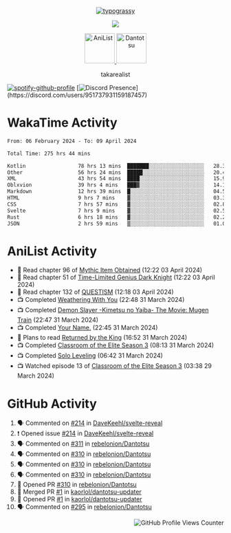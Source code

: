 <div align="center">
<a href="https://github.com/kawarimidoll/typograssy">
    <img alt="typograssy" src="https://typograssy.deno.dev/api?text=%E3%82%B8%E3%83%A7%E3%83%B3%E3%81%A7%E3%81%99%E3%80%82%E3%81%93%E3%82%93%E3%81%AB%E3%81%A1%E3%81%AF%20%20%5E%5E%20sup%20iam%20ibo%20--&&l0=none&l1=82d9d0&l2=027353&l3=038c4c&l4=01402e&bg=none&frame=none&speed=100&comment=">
</a>
</div>
<p align="center">
  <a href="https://skillicons.dev">
    <img src="https://skillicons.dev/icons?i=kotlin,figma,obsidian,androidstudio,vscode,css,html" />
  </a>
</p>

<p align="center">
    <a href="https://anilist.co/user/takarealist112/">
      <img src="https://i.imgur.com/LDvh7Lg.gif" alt="AniList" style="width: 70px; height: auto;">
    </a>
    <a href="https://discord.gg/4HPZ5nAWwM/">
      <img src="https://i.imgur.com/5o3Y9Jb.gif" alt="Dantotsu" style="width: 70px; height: auto;">
    </a>
</p>

<p align="center">
takarealist
</p>

[![spotify-github-profile](https://spotify-github-profile.vercel.app/api/view?uid=216np2gahwfhcjozqmzomew7i&cover_image=true&theme=novatorem&show_offline=true&background_color=121212&interchange=false&bar_color=53b14f&bar_color_cover=true)](https://spotify-github-profile.vercel.app/api/view?uid=216np2gahwfhcjozqmzomew7i&redirect=true)
[![Discord Presence](https://lanyard-profile-readme.vercel.app/api/951737931159187457?theme=dark&bg=Oe1116&animated=false&hideDiscrim=true&borderRadius=30px&idleMessage=currently%20offline...)](https://discord.com/users/951737931159187457)

# WakaTime Activity

<!--START_SECTION:waka-->

```txt
From: 06 February 2024 - To: 09 April 2024

Total Time: 275 hrs 44 mins

Kotlin                 78 hrs 13 mins  ███████░░░░░░░░░░░░░░░░░░   28.37 %
Other                  56 hrs 24 mins  █████░░░░░░░░░░░░░░░░░░░░   20.46 %
XML                    43 hrs 54 mins  ████░░░░░░░░░░░░░░░░░░░░░   15.92 %
Oblxvion               39 hrs 4 mins   ███▓░░░░░░░░░░░░░░░░░░░░░   14.17 %
Markdown               12 hrs 39 mins  █░░░░░░░░░░░░░░░░░░░░░░░░   04.59 %
HTML                   9 hrs 7 mins    ▓░░░░░░░░░░░░░░░░░░░░░░░░   03.31 %
CSS                    7 hrs 57 mins   ▓░░░░░░░░░░░░░░░░░░░░░░░░   02.89 %
Svelte                 7 hrs 9 mins    ▓░░░░░░░░░░░░░░░░░░░░░░░░   02.59 %
Rust                   6 hrs 18 mins   ▓░░░░░░░░░░░░░░░░░░░░░░░░   02.29 %
JSON                   2 hrs 59 mins   ▒░░░░░░░░░░░░░░░░░░░░░░░░   01.08 %
```

<!--END_SECTION:waka-->

# AniList Activity

<!-- ANILIST_ACTIVITY:start -->

-   📖 Read chapter 96 of [Mythic Item Obtained](https://anilist.co/manga/151025) (12:22 03 April 2024)
-   📖 Read chapter 51 of [Time-Limited Genius Dark Knight](https://anilist.co/manga/165182) (12:22 03 April 2024)
-   📖 Read chapter 132 of [QUESTISM](https://anilist.co/manga/140837) (12:18 03 April 2024)
-   📺 Completed [Weathering With You](https://anilist.co/anime/106286) (22:48 31 March 2024)
-   📺 Completed [Demon Slayer -Kimetsu no Yaiba- The Movie: Mugen Train](https://anilist.co/anime/112151) (22:47 31 March 2024)
-   📺 Completed [Your Name.](https://anilist.co/anime/21519) (22:45 31 March 2024)
-   📖 Plans to read [Returned by the King](https://anilist.co/manga/170724) (16:52 31 March 2024)
-   📺 Completed [Classroom of the Elite Season 3](https://anilist.co/anime/146066) (08:13 31 March 2024)
-   📺 Completed [Solo Leveling](https://anilist.co/anime/151807) (06:42 31 March 2024)
-   📺 Watched episode 13 of [Classroom of the Elite Season 3](https://anilist.co/anime/146066) (03:38 29 March 2024)

<!-- ANILIST_ACTIVITY:end -->

# GitHub Activity

<!--START_SECTION:activity-->

1. 🗣 Commented on [#214](https://github.com/DaveKeehl/svelte-reveal/issues/214#issuecomment-2045384604) in [DaveKeehl/svelte-reveal](https://github.com/DaveKeehl/svelte-reveal)
2. ❗ Opened issue [#214](https://github.com/DaveKeehl/svelte-reveal/issues/214) in [DaveKeehl/svelte-reveal](https://github.com/DaveKeehl/svelte-reveal)
3. 🗣 Commented on [#311](https://github.com/rebelonion/Dantotsu/pull/311#issuecomment-2031161882) in [rebelonion/Dantotsu](https://github.com/rebelonion/Dantotsu)
4. 🗣 Commented on [#310](https://github.com/rebelonion/Dantotsu/pull/310#issuecomment-2031009138) in [rebelonion/Dantotsu](https://github.com/rebelonion/Dantotsu)
5. 🗣 Commented on [#310](https://github.com/rebelonion/Dantotsu/pull/310#issuecomment-2031008967) in [rebelonion/Dantotsu](https://github.com/rebelonion/Dantotsu)
6. 🗣 Commented on [#310](https://github.com/rebelonion/Dantotsu/pull/310#issuecomment-2030465023) in [rebelonion/Dantotsu](https://github.com/rebelonion/Dantotsu)
7. 💪 Opened PR [#310](https://github.com/rebelonion/Dantotsu/pull/310) in [rebelonion/Dantotsu](https://github.com/rebelonion/Dantotsu)
8. 🎉 Merged PR [#1](https://github.com/kaorlol/dantotsu-updater/pull/1) in [kaorlol/dantotsu-updater](https://github.com/kaorlol/dantotsu-updater)
9. 💪 Opened PR [#1](https://github.com/kaorlol/dantotsu-updater/pull/1) in [kaorlol/dantotsu-updater](https://github.com/kaorlol/dantotsu-updater)
10. 🗣 Commented on [#295](https://github.com/rebelonion/Dantotsu/pull/295#issuecomment-2027904226) in [rebelonion/Dantotsu](https://github.com/rebelonion/Dantotsu)
<!--END_SECTION:activity-->

<div align="right">
    <img src="https://komarev.com/ghpvc/?username=sneazy-ibo&color=ff6e00&label=Counter&abbreviated=true" alt="GitHub Profile Views Counter">
</div>
